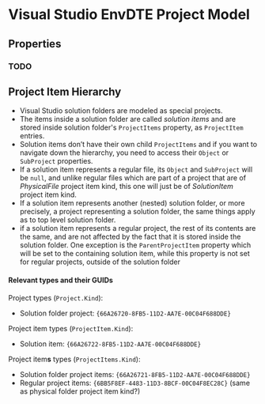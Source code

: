 # Visual Studio EnvDTE Project Model

## Properties

### TODO

## Project Item Hierarchy

- Visual Studio solution folders are modeled as special projects.
- The items inside a solution folder are called *solution items* and are stored inside solution folder's `ProjectItems` property, as `ProjectItem` entries.
- Solution items don’t have their own child `ProjectItems` and if you want to navigate down the hierarchy, you need to access their `Object` or `SubProject` properties.
- If a solution item represents a regular file, its `Object` and `SubProject` will be `null`, and unlike regular files which are part of a project that are of *PhysicalFile* project item kind, this one will just be of *SolutionItem* project item kind.  
- If a solution item represents another (nested) solution folder, or more precisely, a project representing a solution folder, the same things apply as to top level solution folder.
- if a solution item represents a regular project, the rest of its contents are the same, and are not affected by the fact that it is stored inside the solution folder. One exception is the `ParentProjectItem` property which will be set to the containing solution item, while this property is not set for regular projects, outside of the solution folder


#### Relevant types and their GUIDs

Project types (`Project.Kind`):
- Solution folder project: `{66A26720-8FB5-11D2-AA7E-00C04F688DDE}`

Project item types (`ProjectItem.Kind`):
- Solution item: `{66A26722-8FB5-11D2-AA7E-00C04F688DDE}`

Project item**s** types (`ProjectItems.Kind`):
- Solution folder project items: `{66A26721-8FB5-11D2-AA7E-00C04F688DDE}`
- Regular project items: `{6BB5F8EF-4483-11D3-8BCF-00C04F8EC28C}` (same as physical folder project item kind?)
